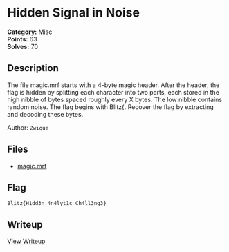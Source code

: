 # Hidden Signal in Noise

**Category:** Misc  
**Points:** 63  
**Solves:** 70  

## Description

The file magic.mrf starts with a 4-byte magic header. After the header, the flag is hidden by splitting each character into two parts, each stored in the high nibble of bytes spaced roughly every X bytes. The low nibble contains random noise. The flag begins with Blitz{. Recover the flag by extracting and decoding these bytes.

Author: `Zwique`

## Files

- [magic.mrf](https://github.com/1nv1sibl3/BlitzCTF-2025/blob/main/files/5f6fc19409e7512980ebf44700690bd5/magic.mrf)

## Flag

`Blitz{H1dd3n_4n4lyt1c_Ch4ll3ng3}`

## Writeup

[View Writeup](https://github.com/1nv1sibl3/BlitzCTF-2025-Challenge-Archive/blob/main/Misc/Hidden%20Signal%20in%20Noise/Writeup.md)
